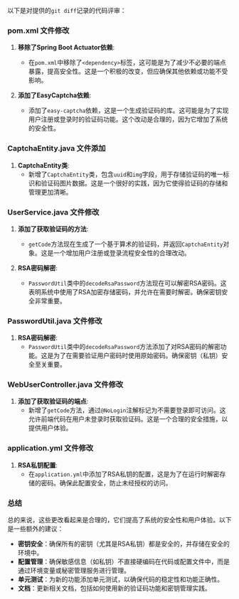 以下是对提供的`git diff`记录的代码评审：

### pom.xml 文件修改

1. **移除了Spring Boot Actuator依赖**:
   - 在`pom.xml`中移除了`<dependency>`标签，这可能是为了减少不必要的端点暴露，提高安全性。这是一个积极的改变，但应确保其他依赖或功能不受影响。

2. **添加了EasyCaptcha依赖**:
   - 添加了`easy-captcha`依赖，这是一个生成验证码的库。这可能是为了实现用户注册或登录时的验证码功能。这个改动是合理的，因为它增加了系统的安全性。

### CaptchaEntity.java 文件添加

1. **CaptchaEntity类**:
   - 新增了`CaptchaEntity`类，包含`uuid`和`img`字段，用于存储验证码的唯一标识和验证码图片数据。这是一个很好的实践，因为它使得验证码的存储和管理更加清晰。

### UserService.java 文件修改

1. **添加了获取验证码的方法**:
   - `getCode`方法现在生成了一个基于算术的验证码，并返回`CaptchaEntity`对象。这是一个增加用户注册或登录流程安全性的合理改动。

2. **RSA密码解密**:
   - `PasswordUtil`类中的`decodeRsaPassword`方法现在可以解密RSA密码。这表明系统中使用了RSA加密存储密码，并允许在需要时解密。确保密钥安全非常重要。

### PasswordUtil.java 文件修改

1. **RSA密码解密**:
   - `PasswordUtil`类中的`decodeRsaPassword`方法添加了对RSA密码的解密功能。这是为了在需要验证用户密码时使用原始密码。确保密钥（私钥）安全至关重要。

### WebUserController.java 文件修改

1. **添加了获取验证码的端点**:
   - 新增了`getCode`方法，通过`@NoLogin`注解标记为不需要登录即可访问。这允许前端代码在用户未登录时获取验证码。这是一个合理的安全措施，以提供用户体验。

### application.yml 文件修改

1. **RSA私钥配置**:
   - 在`application.yml`中添加了RSA私钥的配置，这是为了在运行时解密存储的密码。确保此配置安全，防止未经授权的访问。

### 总结

总的来说，这些更改看起来是合理的，它们提高了系统的安全性和用户体验。以下是一些额外的建议：

- **密钥安全**：确保所有的密钥（尤其是RSA私钥）都是安全的，并存储在安全的环境中。
- **配置管理**：确保敏感信息（如私钥）不直接硬编码在代码或配置文件中，而是通过环境变量或秘密管理服务进行管理。
- **单元测试**：为新的功能添加单元测试，以确保代码的稳定性和功能正确性。
- **文档**：更新相关文档，包括如何使用新的验证码功能和密钥管理实践。